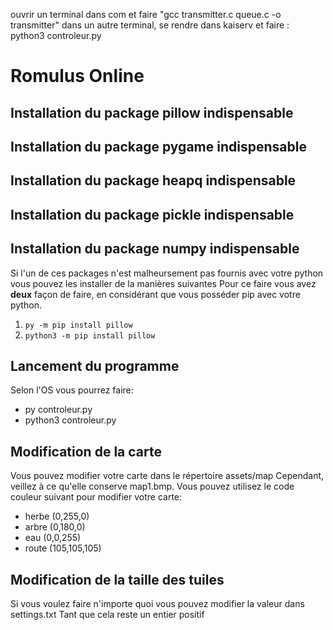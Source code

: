 ouvrir un terminal dans com et faire "gcc transmitter.c queue.c -o transmitter"
dans un autre terminal, se rendre dans kaiserv et faire :
python3 controleur.py

# Romulus Online

## Installation du package pillow indispensable
## Installation du package pygame indispensable
## Installation du package heapq  indispensable
## Installation du package pickle indispensable
## Installation du package numpy  indispensable

Si l'un de ces packages n'est malheursement pas fournis avec votre python vous pouvez les installer de la manières suivantes
Pour ce faire vous avez **deux** façon de faire, en considérant que vous posséder pip avec votre python.

1. `py -m pip install pillow`
2. `python3 -m pip install pillow`

## Lancement du programme
Selon l'OS vous pourrez faire:
- py controleur.py
- python3 controleur.py

## Modification de la carte
Vous pouvez modifier votre carte dans le répertoire assets/map
Cependant, veillez à ce qu'elle conserve map1.bmp. Vous pouvez utilisez le code couleur suivant pour modifier votre carte:
- herbe (0,255,0)
- arbre (0,180,0)
- eau   (0,0,255)
- route (105,105,105)

## Modification de la taille des tuiles
Si vous voulez faire n'importe quoi vous pouvez modifier la valeur dans settings.txt
Tant que cela reste un entier positif
